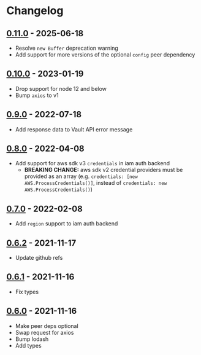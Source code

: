 # Changelog

## [0.11.0] - 2025-06-18
[0.11.0]: https://github.com/mhassan1/node-vault-client-axios/compare/v0.10.0...v0.11.0

- Resolve `new Buffer` deprecation warning
- Add support for more versions of the optional `config` peer dependency

## [0.10.0] - 2023-01-19
[0.10.0]: https://github.com/mhassan1/node-vault-client-axios/compare/v0.9.0...v0.10.0

- Drop support for node 12 and below
- Bump `axios` to v1

## [0.9.0] - 2022-07-18
[0.9.0]: https://github.com/mhassan1/node-vault-client-axios/compare/v0.8.0...v0.9.0

- Add response data to Vault API error message

## [0.8.0] - 2022-04-08
[0.8.0]: https://github.com/mhassan1/node-vault-client-axios/compare/v0.7.0...v0.8.0

- Add support for aws sdk v3 `credentials` in iam auth backend
  - **BREAKING CHANGE:** aws sdk v2 credential providers must be provided as an array
    (e.g. `credentials: [new AWS.ProcessCredentials()]`, instead of
    `credentials: new AWS.ProcessCredentials()`)

## [0.7.0] - 2022-02-08
[0.7.0]: https://github.com/mhassan1/node-vault-client-axios/compare/v0.6.2...v0.7.0

- Add `region` support to iam auth backend

## [0.6.2] - 2021-11-17
[0.6.2]: https://github.com/mhassan1/node-vault-client-axios/compare/v0.6.1...v0.6.2

- Update github refs

## [0.6.1] - 2021-11-16
[0.6.1]: https://github.com/mhassan1/node-vault-client-axios/compare/v0.6.0...v0.6.1

- Fix types

## [0.6.0] - 2021-11-16
[0.6.0]: https://github.com/mhassan1/node-vault-client-axios/compare/v0.5.6...v0.6.0

- Make peer deps optional
- Swap request for axios
- Bump lodash
- Add types

